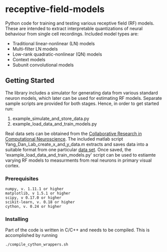 # receptive-field-models

Python code for training and testing various receptive field (RF) models. These are intended to extract interpretable quantizations of neural behaviour from single cell recordings. Included model types are:
 * Traditional linear-nonlinear (LN) models
 * Multi-filter LN models
 * Low-rank quadratic-nonlinear (QN) models
 * Context models
 * Subunit convolutional models

## Getting Started

The library includes a simulator for generating data from various standard neuron models, which later can be used for estimating RF models. Separate sample scripts are provided for both stages. Hence, in order to get started run:
1. example_simulate_and_store_data.py
2. example_load_data_and_train_models.py

Real data sets can be obtained from the [Collaborative Research in Computational Neuroscience](https://crcns.org/). 
The included matlab script Yang_Dan_Lab_create_x_and_y_data.m extracts and saves data into a suitable format from one particular [data set](https://crcns.org/data-sets/vc/pvc-2/about). Once saved, the 'example_load_data_and_train_models.py' script can be used to estiamte varying RF models to measurments from real neurons in primary visual cortex.

### Prerequisites

```
numpy, v. 1.11.1 or higher
matplotlib, v 1.5.1 or higher
scipy, v 0.17.0 or higher
scikit-learn, v. 0.18 or higher 
cython, v. 0.24 or higher
```

### Installing

Part of the code is written in C/C++ and needs to be compiled. This is accomplished by running
```
./compile_cython_wrappers.sh
```
